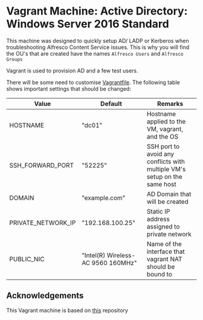 # Vagrant Machine: Active Directory: Windows Server 2016 Standard

This machine was designed to quickly setup AD/ LADP or Kerberos when troubleshooting Alfresco Content Service issues. This is why you will find the OU's that are created have the names `Alfresco Users` and `Alfresco Groups`

Vagrant is used to provision AD and a few test users.

There will be some need to customise [Vagrantfile](Vagrantfile). The following table shows important settings that should be changed:

Value | Default | Remarks
--- | --- | ---
HOSTNAME | "dc01" | Hostname applied to the VM, vagrant, and the OS
SSH_FORWARD_PORT | "52225" | SSH port to avoid any conflicts with multiple VM's setup on the same host
DOMAIN | "example.com" | AD Domain that will be created
PRIVATE_NETWORK_IP | "192.168.100.25" | Static IP address assigned to private network
PUBLIC_NIC | "Intel(R) Wireless-AC 9560 160MHz" | Name of the interface that vagrant NAT should be bound to

## Acknowledgements

This Vagrant machine is based on [this](https://github.com/rgl/windows-domain-controller-vagrant) repository